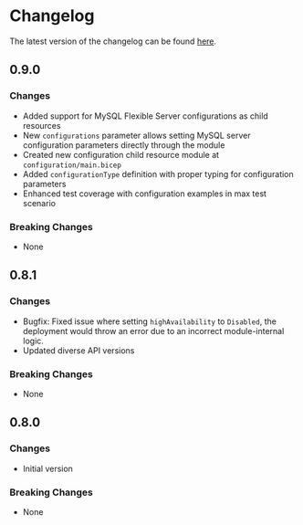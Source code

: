 # Changelog

The latest version of the changelog can be found [here](https://github.com/Azure/bicep-registry-modules/blob/main/avm/res/db-for-my-sql/flexible-server/CHANGELOG.md).

## 0.9.0

### Changes

- Added support for MySQL Flexible Server configurations as child resources
- New `configurations` parameter allows setting MySQL server configuration parameters directly through the module
- Created new configuration child resource module at `configuration/main.bicep`
- Added `configurationType` definition with proper typing for configuration parameters
- Enhanced test coverage with configuration examples in max test scenario

### Breaking Changes

- None

## 0.8.1

### Changes

- Bugfix: Fixed issue where setting `highAvailability` to `Disabled`, the deployment would throw an error due to an incorrect module-internal logic.
- Updated diverse API versions

### Breaking Changes

- None

## 0.8.0

### Changes

- Initial version

### Breaking Changes

- None
